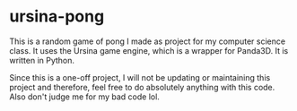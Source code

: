 # ursina-pong
This is a random game of pong I made as project for my computer science class. It uses the Ursina game engine, which is a wrapper for Panda3D. It is written in Python.

Since this is a one-off project, I will not be updating or maintaining this project and therefore, feel free to do absolutely anything with this code. Also don't judge me for my bad code lol.

